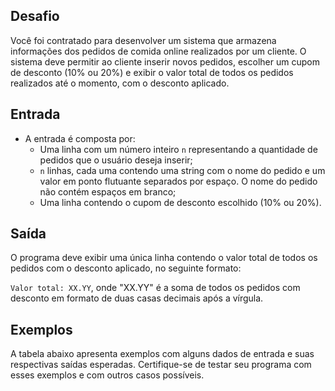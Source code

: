 ## Desafio

Você foi contratado para desenvolver um sistema que armazena informações dos pedidos de comida online realizados por um cliente. O sistema deve permitir ao cliente inserir novos pedidos, escolher um cupom de desconto (10% ou 20%) e exibir o valor total de todos os pedidos realizados até o momento, com o desconto aplicado.

## Entrada
- A entrada é composta por:
  - Uma linha com um número inteiro `n` representando a quantidade de pedidos que o usuário deseja inserir;
  - `n` linhas, cada uma contendo uma string com o nome do pedido e um valor em ponto flutuante separados por espaço. O nome do pedido não contém espaços em branco;
  - Uma linha contendo o cupom de desconto escolhido (10% ou 20%).

## Saída 
O programa deve exibir uma única linha contendo o valor total de todos os pedidos com o desconto aplicado, no seguinte formato:

`Valor total: XX.YY`, onde "XX.YY" é a soma de todos os pedidos com desconto em formato de duas casas decimais após a vírgula.



## Exemplos
A tabela abaixo apresenta exemplos com alguns dados de entrada e suas respectivas saídas esperadas. Certifique-se de testar seu programa com esses exemplos e com outros casos possíveis.



